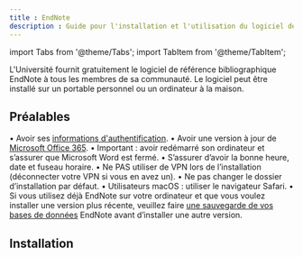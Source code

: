 ```yaml
---
title : EndNote
description : Guide pour l'installation et l'utilisation du logiciel de gestion de références bibliographiques EndNote.
---
```


import Tabs from '@theme/Tabs';
import TabItem from '@theme/TabItem';

L'Université fournit gratuitement le logiciel de référence bibliographique EndNote à tous les membres de sa communauté. Le logiciel peut être installé sur un portable personnel ou un ordinateur à la maison.

## Préalables

• Avoir ses [informations d'authentification](../authentification).
• Avoir une version à jour de [Microsoft Office 365](office).
• Important : avoir redémarré son ordinateur et s’assurer que Microsoft Word est fermé.
• S’assurer d’avoir la bonne heure, date et fuseau horaire.
• Ne PAS utiliser de VPN lors de l’installation (déconnecter votre VPN si vous en avez un).
• Ne pas changer le dossier d’installation par défaut.
• Utilisateurs macOS : utiliser le navigateur Safari.
• Si vous utilisez déjà EndNote sur votre ordinateur et que vous voulez installer une version plus récente, veuillez faire [une sauvegarde de vos bases de données](https://bib.umontreal.ca/citer/logiciels-bibliographiques/endnote/sauvegarder-partager) EndNote avant d’installer une autre version.

## Installation 

